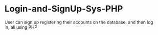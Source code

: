 # Login-and-SignUp-Sys-PHP
User can sign up registering their accounts on the database, and then log in, all using PHP
